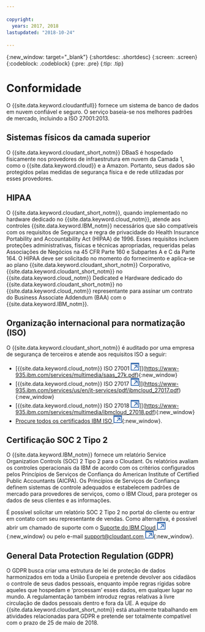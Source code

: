 ```yaml
---

copyright:
  years: 2017, 2018
lastupdated: "2018-10-24"

---
```


{:new_window: target="_blank"}
{:shortdesc: .shortdesc}
{:screen: .screen}
{:codeblock: .codeblock}
{:pre: .pre}
{:tip: .tip}

<!-- Acrolinx: 2017-05-10 -->

# Conformidade

O {{site.data.keyword.cloudantfull}} fornece um sistema de banco de dados em nuvem confiável e seguro.
O serviço baseia-se nos melhores padrões de mercado,
incluindo a ISO 27001:2013.

## Sistemas físicos da camada superior

O {{site.data.keyword.cloudant_short_notm}} DBaaS é
hospedado fisicamente nos provedores de infraestrutura em nuvem da Camada 1, como o
{{site.data.keyword.cloud}} e a Amazon.
Portanto,
seus dados são protegidos pelas medidas de segurança física e de rede utilizadas por esses provedores.

## HIPAA

O {{site.data.keyword.cloudant_short_notm}}, quando implementado no hardware dedicado no {{site.data.keyword.cloud_notm}},
atende aos controles {{site.data.keyword.IBM_notm}} necessários que são compatíveis com os requisitos de Segurança e regra de privacidade do Health Insurance Portability and Accountability Act (HIPAA) de 1996. Esses requisitos
incluem proteções administrativas, físicas e técnicas apropriadas, requeridas pelas
Associações de Negócios na 45 CFR Parte 160 e Subpartes A e C da Parte 164. O HIPAA deve ser solicitado no momento do fornecimento e aplica-se ao plano {{site.data.keyword.cloudant_short_notm}} Corporativo, {{site.data.keyword.cloudant_short_notm}} no {{site.data.keyword.cloud_notm}} Dedicated e Hardware dedicado do {{site.data.keyword.cloudant_short_notm}} no {{site.data.keyword.cloud_notm}} representante para assinar um contrato do Business Associate Addendum (BAA) com o {{site.data.keyword.IBM_notm}}.

## Organização internacional para normatização (ISO)

O {{site.data.keyword.cloudant_short_notm}} é auditado por uma empresa de segurança de terceiros e atende aos requisitos ISO a seguir:

* [{{site.data.keyword.cloud_notm}} ISO 27001 ![Ícone de link externo](../images/launch-glyph.svg "Ícone de link externo")]](https://www-935.ibm.com/services/multimedia/saas_27k.pdf){:new_window}
* [{{site.data.keyword.cloud_notm}} ISO 27017 ![Ícone de link externo](../images/launch-glyph.svg "Ícone de link externo")]](https://www-935.ibm.com/services/us/en/it-services/pdf/ibmcloud_27017.pdf){:new_window}
* [{{site.data.keyword.cloud_notm}} ISO 27018 ![Ícone de link externo](../images/launch-glyph.svg "Ícone de link externo")]](https://www-935.ibm.com/services/multimedia/ibmcloud_27018.pdf){:new_window}
* [Procure todos os certificados IBM ISO ![Ícone de link externo](../images/launch-glyph.svg "Ícone de link externo")](https://www-935.ibm.com/services/us/en/it-services/iso-management-system-certifications.html){:new_window}.
 
## Certificação SOC 2 Tipo 2

O {{site.data.keyword.IBM_notm}} fornece um relatório Service Organization Controls (SOC) 2 Tipo 2
para o Cloudant. Os relatórios avaliam os controles operacionais da IBM de acordo com os critérios configurados
pelos Princípios de Serviços de Confiança do American Institute of Certified Public Accountants (AICPA). 
Os Princípios de Serviços de Confiança definem sistemas de controle adequados e estabelecem padrões de mercado
para provedores de serviços, como o IBM Cloud, para proteger os dados de seus clientes e as informações.

É possível solicitar um relatório SOC 2 Tipo 2 no portal do cliente
ou entrar em contato com seu representante de vendas. Como alternativa, é possível abrir
um chamado de suporte com o
[Suporte do IBM Cloud ![Ícone de link externo](../images/launch-glyph.svg "Ícone de link externo")](https://www.ibm.com/cloud/support){:new_window}
ou pelo e-mail
[support@cloudant.com ![Ícone de link externo](../images/launch-glyph.svg "Ícone de link externo")](mailto:support@cloudant.com){:new_window}.

## General Data Protection Regulation (GDPR) 

O GDPR busca criar uma estrutura de lei de proteção de dados harmonizados
em toda a União Europeia e pretende devolver aos cidadãos o controle de seus dados pessoais, enquanto
impõe regras rígidas sobre aqueles que hospedam e ‘processam’ esses dados, em qualquer lugar no mundo. A regulamentação também introduz regras relativas à livre circulação de dados pessoais dentro e fora da UE. A equipe do {{site.data.keyword.cloudant_short_notm}} está atualmente trabalhando em atividades relacionadas para GDPR e pretende ser
totalmente compatível com o prazo de 25 de maio de 2018.
